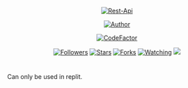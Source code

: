 

<p align="center">
<a href="#"><img title="Rest-Api" src="https://img.shields.io/badge/Rest Api Free-green?colorA=%23ff0000&colorB=%23017e40&style=for-the-badge"></a>
</p>
<p align="center">
<a href="https://github.com/nvhitori"><img title="Author" src="https://img.shields.io/badge/AUTHOR-V4LL-orange.svg?style=for-the-badge&logo=github"></a>
</p>
<p align="center">
<a href="https://www.codefactor.io/repository/github/nvhitori/xgr4m-api"><img src="https://www.codefactor.io/repository/github/nvhitori/xgr4m-api/badge" alt="CodeFactor" /></a>
</p>
<p align="center">
<a href="https://github.com/nvhitori/followers"><img title="Followers" src="https://img.shields.io/github/followers/nvhitori?color=blue&style=flat-square"></a>
<a href="https://github.com/nvhitori/XGR4M-API/stargazers/"><img title="Stars" src="https://img.shields.io/github/stars/nvhitori/XGR4M-API?color=red&style=flat-square"></a>
<a href="https://github.com/nvhitori/XGR4M-API/network/members"><img title="Forks" src="https://img.shields.io/github/forks/nvhitori/XGR4M-API?color=red&style=flat-square"></a>
<a href="https://github.com/nvhitori/XGR4M-API/watchers"><img title="Watching" src="https://img.shields.io/github/watchers/nvhitori/XGR4M-API?label=Watchers&color=blue&style=flat-square"></a>
<a href="https://hits.seeyoufarm.com"><img src="https://hits.seeyoufarm.com/api/count/incr/badge.svg?url=https%3A%2F%2Fgithub.com%2Finirey%2FRESTAPI&count_bg=%2379C83D&title_bg=%23555555&icon=probot.svg&icon_color=%2300FF6D&title=hits&edge_flat=false"/></a>
</p>

#
 
 Can only be used in replit.
